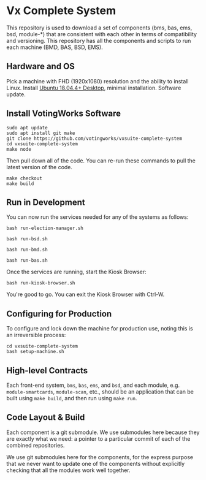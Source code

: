 # Vx Complete System

This repository is used to download a set of components (bms, bas,
ems, bsd, module-\*) that are consistent with each other in terms of
compatibility and versioning. This repository has all the components
and scripts to run each machine (BMD, BAS, BSD, EMS).

## Hardware and OS

Pick a machine with FHD (1920x1080) resolution and the ability to install Linux.
Install [Ubuntu 18.04.4+ Desktop](https://releases.ubuntu.com/18.04.5/), minimal
installation. Software update.

## Install VotingWorks Software

```
sudo apt update
sudo apt install git make
git clone https://github.com/votingworks/vxsuite-complete-system
cd vxsuite-complete-system
make node
```

Then pull down all of the code. You can re-run these commands to pull
the latest version of the code.

```
make checkout
make build
```

## Run in Development

You can now run the services needed for any of the systems as follows:

```
bash run-election-manager.sh
```

```
bash run-bsd.sh
```

```
bash run-bmd.sh
```

```
bash run-bas.sh
```

Once the services are running, start the Kiosk Browser:

```
bash run-kiosk-browser.sh
```

You're good to go. You can exit the Kiosk Browser with Ctrl-W.

## Configuring for Production

To configure and lock down the machine for production use, noting
this is an irreversible process:

```
cd vxsuite-complete-system
bash setup-machine.sh
```

## High-level Contracts

Each front-end system, `bms`, `bas`, `ems`, and `bsd`, and each
module, e.g. `module-smartcards`, `module-scan`, etc., should be an
application that can be built using `make build`, and then run using
`make run`.

## Code Layout & Build

Each component is a git submodule. We use submodules here because they
are exactly what we need: a pointer to a particular commit of each of
the combined repositories.

We use git submodules here for the components, for the express purpose
that we never want to update one of the components without explicitly
checking that all the modules work well together.
